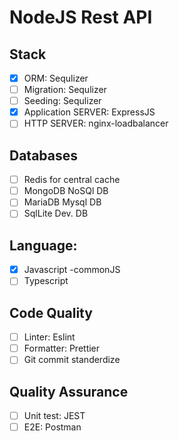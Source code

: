 # NodeJS Rest API

## Stack

- [x] ORM: Sequlizer
- [ ] Migration: Sequlizer
- [ ] Seeding: Sequlizer
- [x] Application SERVER: ExpressJS
- [ ] HTTP SERVER: nginx-loadbalancer

## Databases

- [ ] Redis for central cache
- [ ] MongoDB NoSQl DB
- [ ] MariaDB Mysql DB
- [ ] SqlLite Dev. DB

## Language:

- [x] Javascript -commonJS
- [ ] Typescript

## Code Quality

- [ ] Linter: Eslint
- [ ] Formatter: Prettier
- [ ] Git commit standerdize

## Quality Assurance

- [ ] Unit test: JEST
- [ ] E2E: Postman
